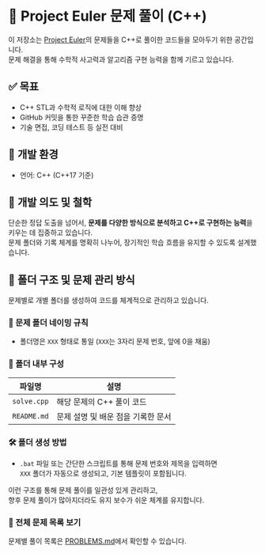 # 📘 Project Euler 문제 풀이 (C++)

이 저장소는 [Project Euler](https://euler.synap.co.kr/)의 문제들을 C++로 풀이한 코드들을 모아두기 위한 공간입니다.  
문제 해결을 통해 수학적 사고력과 알고리즘 구현 능력을 함께 기르고 있습니다.  

## ✅ 목표

- C++ STL과 수학적 로직에 대한 이해 향상
- GitHub 커밋을 통한 꾸준한 학습 습관 증명
- 기술 면접, 코딩 테스트 등 실전 대비

## 🔧 개발 환경

- 언어: C++ (C++17 기준)

## 🧠 개발 의도 및 철학

단순한 정답 도출을 넘어서, **문제를 다양한 방식으로 분석하고 C++로 구현하는 능력**을 키우는 데 집중하고 있습니다.  
문제 폴더와 기록 체계를 명확히 나누어, 장기적인 학습 흐름을 유지할 수 있도록 설계했습니다.

## 📁 폴더 구조 및 문제 관리 방식

문제별로 개별 폴더를 생성하여 코드를 체계적으로 관리하고 있습니다.  

### 📂 문제 폴더 네이밍 규칙

- 폴더명은 `XXX` 형태로 통일 (`XXX`는 3자리 문제 번호, 앞에 0을 채움)

### 📄 폴더 내부 구성

| 파일명        | 설명                                |
|---------------|-------------------------------------|
| `solve.cpp`   | 해당 문제의 C++ 풀이 코드            |
| `README.md`   | 문제 설명 및 배운 점을 기록한 문서   |

### 🛠 폴더 생성 방법

- `.bat` 파일 또는 간단한 스크립트를 통해 문제 번호와 제목을 입력하면  
  `XXX` 폴더가 자동으로 생성되고, 기본 템플릿이 포함됩니다.

이런 구조를 통해 문제 풀이를 일관성 있게 관리하고,  
향후 문제 풀이가 많아지더라도 유지 보수가 쉬운 체계를 유지합니다.

### 📄 전체 문제 목록 보기

문제별 풀이 목록은 [PROBLEMS.md](./PROBLEMS.md)에서 확인할 수 있습니다.
